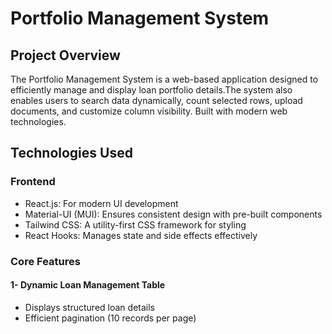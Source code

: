 # Portfolio Management System 
## Project Overview
The Portfolio Management System is a web-based application designed to efficiently manage and display loan portfolio details.The system also enables users to search data dynamically, count selected rows, upload documents, and customize column visibility. Built with modern web technologies.
## Technologies Used
### Frontend
-	React.js: For modern UI development
-	Material-UI (MUI): Ensures consistent design with pre-built components
-	Tailwind CSS: A utility-first CSS framework for styling
-	React Hooks: Manages state and side effects effectively
### Core Features
#### 1- Dynamic Loan Management Table
-	Displays structured loan details
-	Efficient pagination (10 records per page)
